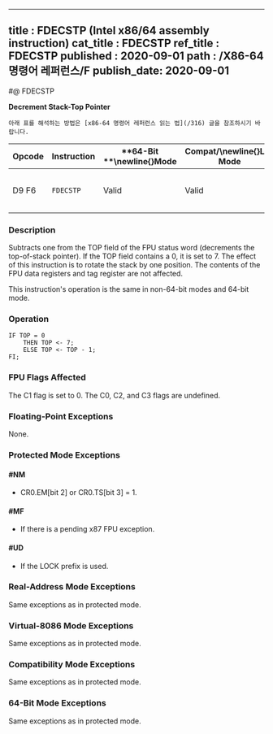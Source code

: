 ----------------------------
title : FDECSTP (Intel x86/64 assembly instruction)
cat_title : FDECSTP
ref_title : FDECSTP
published : 2020-09-01
path : /X86-64 명령어 레퍼런스/F
publish_date: 2020-09-01
----------------------------


#@ FDECSTP

**Decrement Stack-Top Pointer**

```lec-info
아래 표를 해석하는 방법은 [x86-64 명령어 레퍼런스 읽는 법](/316) 글을 참조하시기 바랍니다.
```

|**Opcode**|**Instruction**|**64-Bit **\newline{}**Mode**|**Compat/**\newline{}**Leg Mode**|**Description**|
|----------|---------------|-----------------------------|---------------------------------|---------------|
|D9 F6|`FDECSTP` |Valid|Valid|Decrement TOP field in FPU status word.|
### Description


Subtracts one from the TOP field of the FPU status word (decrements the top-of-stack pointer). If the TOP field contains a 0, it is set to 7. The effect of this instruction is to rotate the stack by one position. The contents of the FPU data registers and tag register are not affected. 

This instruction's operation is the same in non-64-bit modes and 64-bit mode.


### Operation

```info-verb
IF TOP = 0
    THEN TOP <- 7;
    ELSE TOP <- TOP - 1;
FI;
```
### FPU Flags Affected


The C1 flag is set to 0. The C0, C2, and C3 flags are undefined.

### Floating-Point Exceptions


None.


### Protected Mode Exceptions

#### #NM
* CR0.EM[bit 2] or CR0.TS[bit 3] = 1.

#### #MF
* If there is a pending x87 FPU exception.

#### #UD
* If the LOCK prefix is used.

### Real-Address Mode Exceptions



Same exceptions as in protected mode.


### Virtual-8086 Mode Exceptions



Same exceptions as in protected mode.


### Compatibility Mode Exceptions



Same exceptions as in protected mode.


### 64-Bit Mode Exceptions



Same exceptions as in protected mode.

